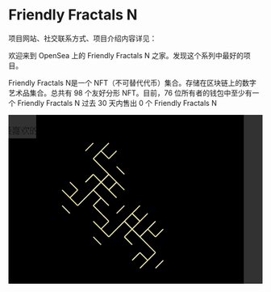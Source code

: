 # Friendly Fractals N

项目网站、社交联系方式、项目介绍内容详见：

欢迎来到 OpenSea 上的 Friendly Fractals N 之家。发现这个系列中最好的项目。

 Friendly Fractals N是一个 NFT（不可替代代币）集合。存储在区块链上的数字艺术品集合。总共有 98 个友好分形 NFT。目前，76 位所有者的钱包中至少有一个 Friendly Fractals N  过去 30 天内售出 0 个 Friendly   Fractals N

![nft](01.png)
